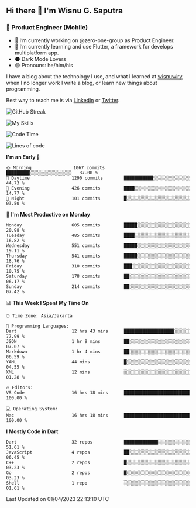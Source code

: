 ## Hi there 👋 I'm Wisnu G. Saputra

### :mobile_phone_off: Product Engineer (Mobile)

- 🔭 I’m currently working on @zero-one-group as Product Engineer.
- 🌱 I’m currently learning and use Flutter, a framework for develops multiplatform app.
- 🌑 Dark Mode Lovers
- 😄 Pronouns: he/him/his

I have a blog about the technology I use, and what I learned at [wisnuwiry](https://wisnuwiry.space/), when I no longer work I write a blog, or learn new things about programming.

Best way to reach me is via [Linkedin](https://www.linkedin.com/in/wisnu-saputra/) or [Twitter](https://twitter.com/wisnuwiry).

![GitHub Streak](https://streak-stats.demolab.com?user=wisnuwiry&theme=dark&hide_border=true)

![My Skills](https://skillicons.dev/icons?i=dart,flutter,kotlin,swift,js,css,neovim,git,linux&perline=5)

<!--START_SECTION:waka-->
![Code Time](http://img.shields.io/badge/Code%20Time-353%20hrs%2031%20mins-blue)

![Lines of code](https://img.shields.io/badge/From%20Hello%20World%20I%27ve%20Written-4.4%20million%20lines%20of%20code-blue)

**I'm an Early 🐤** 

```text
🌞 Morning                1067 commits        █████████░░░░░░░░░░░░░░░░   37.00 % 
🌆 Daytime                1290 commits        ███████████░░░░░░░░░░░░░░   44.73 % 
🌃 Evening                426 commits         ████░░░░░░░░░░░░░░░░░░░░░   14.77 % 
🌙 Night                  101 commits         █░░░░░░░░░░░░░░░░░░░░░░░░   03.50 % 
```
📅 **I'm Most Productive on Monday** 

```text
Monday                   605 commits         █████░░░░░░░░░░░░░░░░░░░░   20.98 % 
Tuesday                  485 commits         ████░░░░░░░░░░░░░░░░░░░░░   16.82 % 
Wednesday                551 commits         █████░░░░░░░░░░░░░░░░░░░░   19.11 % 
Thursday                 541 commits         █████░░░░░░░░░░░░░░░░░░░░   18.76 % 
Friday                   310 commits         ███░░░░░░░░░░░░░░░░░░░░░░   10.75 % 
Saturday                 178 commits         ██░░░░░░░░░░░░░░░░░░░░░░░   06.17 % 
Sunday                   214 commits         ██░░░░░░░░░░░░░░░░░░░░░░░   07.42 % 
```


📊 **This Week I Spent My Time On** 

```text
🕑︎ Time Zone: Asia/Jakarta

💬 Programming Languages: 
Dart                     12 hrs 43 mins      ███████████████████░░░░░░   77.99 % 
JSON                     1 hr 9 mins         ██░░░░░░░░░░░░░░░░░░░░░░░   07.07 % 
Markdown                 1 hr 4 mins         ██░░░░░░░░░░░░░░░░░░░░░░░   06.59 % 
YAML                     44 mins             █░░░░░░░░░░░░░░░░░░░░░░░░   04.55 % 
XML                      12 mins             ░░░░░░░░░░░░░░░░░░░░░░░░░   01.28 % 

🔥 Editors: 
VS Code                  16 hrs 18 mins      █████████████████████████   100.00 % 

💻 Operating System: 
Mac                      16 hrs 18 mins      █████████████████████████   100.00 % 
```

**I Mostly Code in Dart** 

```text
Dart                     32 repos            █████████████░░░░░░░░░░░░   51.61 % 
JavaScript               4 repos             ██░░░░░░░░░░░░░░░░░░░░░░░   06.45 % 
C++                      2 repos             █░░░░░░░░░░░░░░░░░░░░░░░░   03.23 % 
Go                       2 repos             █░░░░░░░░░░░░░░░░░░░░░░░░   03.23 % 
Shell                    1 repo              ░░░░░░░░░░░░░░░░░░░░░░░░░   01.61 % 
```




 Last Updated on 01/04/2023 22:13:10 UTC
<!--END_SECTION:waka-->
